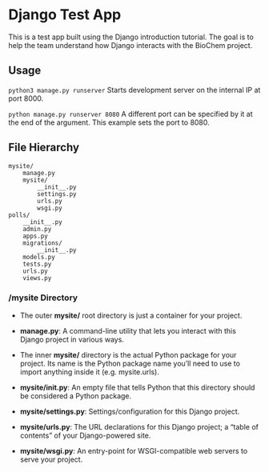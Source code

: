 # Django Test App
This is a test app built using the Django introduction tutorial. The goal is to help the team understand how Django interacts with the BioChem project.

## Usage
`python3 manage.py runserver`
Starts development server on the internal IP at port 8000.

`python manage.py runserver 8080`
A different port can be specified by it at the end of the argument. This example sets the port to 8080.

## File Hierarchy
```
mysite/
    manage.py
    mysite/
        __init__.py
        settings.py
        urls.py
        wsgi.py
polls/
    __init__.py
    admin.py
    apps.py
    migrations/
        __init__.py
    models.py
    tests.py
    urls.py
    views.py
```

### /mysite Directory

- The outer **mysite/** root directory is just a container for your project.

- **manage.py**: A command-line utility that lets you interact with this Django project in various ways.

- The inner **mysite/** directory is the actual Python package for your project. Its name is the Python package name you’ll need to use to import anything inside it (e.g. mysite.urls).

- **mysite/__init__.py**: An empty file that tells Python that this directory should be considered a Python package.

- **mysite/settings.py**: Settings/configuration for this Django project.

- **mysite/urls.py**: The URL declarations for this Django project; a “table of contents” of your Django-powered site.

- **mysite/wsgi.py**: An entry-point for WSGI-compatible web servers to serve your project.
